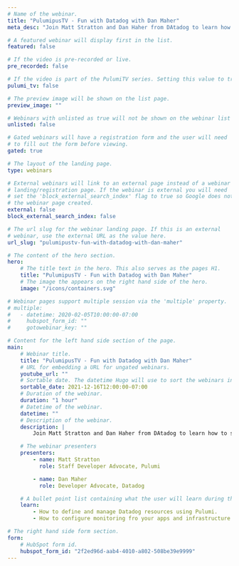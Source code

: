 ```yaml
---
# Name of the webinar.
title: "PulumipusTV - Fun with Datadog with Dan Maher"
meta_desc: "Join Matt Stratton and Dan Haher from DAtadog to learn how to set up monitoring for any stack and any app using Pulumi and Datadog"

# A featured webinar will display first in the list.
featured: false

# If the video is pre-recorded or live.
pre_recorded: false

# If the video is part of the PulumiTV series. Setting this value to true will list the video in the "PulumiTV" section.
pulumi_tv: false

# The preview image will be shown on the list page.
preview_image: ""

# Webinars with unlisted as true will not be shown on the webinar list
unlisted: false

# Gated webinars will have a registration form and the user will need
# to fill out the form before viewing.
gated: true

# The layout of the landing page.
type: webinars

# External webinars will link to an external page instead of a webinar
# landing/registration page. If the webinar is external you will need
# set the 'block_external_search_index' flag to true so Google does not index
# the webinar page created.
external: false
block_external_search_index: false

# The url slug for the webinar landing page. If this is an external
# webinar, use the external URL as the value here.
url_slug: "pulumipustv-fun-with-datadog-with-dan-maher"

# The content of the hero section.
hero:
    # The title text in the hero. This also serves as the pages H1.
    title: "PulumipusTV - Fun with Datadog with Dan Maher"
    # The image the appears on the right hand side of the hero.
    image: "/icons/containers.svg"

# Webinar pages support multiple session via the 'multiple' property.
# multiple:
#   - datetime: 2020-02-05T10:00:00-07:00
#     hubspot_form_id: ""
#     gotowebinar_key: ""

# Content for the left hand side section of the page.
main:
    # Webinar title.
    title: "PulumipusTV - Fun with Datadog with Dan Maher"
    # URL for embedding a URL for ungated webinars.
    youtube_url: ""
    # Sortable date. The datetime Hugo will use to sort the webinars in date order.
    sortable_date: 2021-12-16T12:00:00-07:00
    # Duration of the webinar.
    duration: "1 hour"
    # Datetime of the webinar.
    datetime: ""
    # Description of the webinar.
    description: |
        Join Matt Stratton and Dan Haher from DAtadog to learn how to set up monitoring for any stack and any app using Pulumi and Datadog.

    # The webinar presenters
    presenters:
        - name: Matt Stratton
          role: Staff Developer Advocate, Pulumi

        - name: Dan Maher
          role: Developer Advocate, Datadog

    # A bullet point list containing what the user will learn during the webinar.
    learn:
        - How to define and manage Datadog resources using Pulumi.
        - How to configure monitoring fro your apps and infrastructure using Datadog.

# The right hand side form section.
form:
    # HubSpot form id.
    hubspot_form_id: "2f2ed96d-aab4-4010-a802-508be39e9999"
---
```

